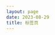 ```yaml
---
layout: page
date: 2023-08-29
title: 标签页
---
```

<script setup>
import ArchivePage from '../.vitepress/theme/components/ArchivePage.vue'
</script>
<ClientOnly>
  <ArchivePage />
</ClientOnly>